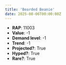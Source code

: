 ```yaml
---
title: 'Bearded Beanie'
date: 2025-08-06T00:00:00Z
---
```

- **RAP**: 11003
- **Value**: -1
- **Demand level**: -1
- **Trend**: -1
- **Projected?**: True
- **Hyped?**: True
- **Rare?**: True
